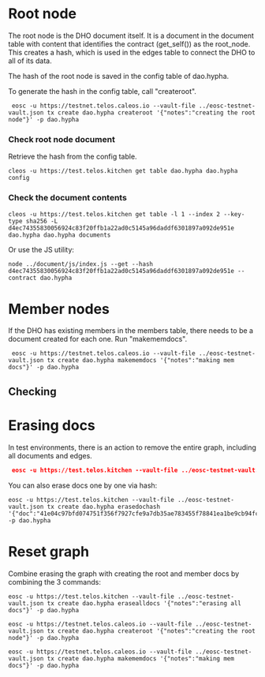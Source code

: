 # Root node
The root node is the DHO document itself.  It is a document in the document table with content that identifies the contract (get_self()) as the root_node.  This creates a hash, which is used in the edges table to connect the DHO to all of its data.

The hash of the root node is saved in the config table of dao.hypha.

To generate the hash in the config table, call "createroot".

```
 eosc -u https://testnet.telos.caleos.io --vault-file ../eosc-testnet-vault.json tx create dao.hypha createroot '{"notes":"creating the root node"}' -p dao.hypha
```

### Check root node document
Retrieve the hash from the config table.
```
cleos -u https://test.telos.kitchen get table dao.hypha dao.hypha config
```

### Check the document contents
```
cleos -u https://test.telos.kitchen get table -l 1 --index 2 --key-type sha256 -L d4ec74355830056924c83f20ffb1a22ad0c5145a96daddf6301897a092de951e dao.hypha dao.hypha documents
```

Or use the JS utility:
```
node ../document/js/index.js --get --hash d4ec74355830056924c83f20ffb1a22ad0c5145a96daddf6301897a092de951e --contract dao.hypha
```

# Member nodes
If the DHO has existing members in the members table, there needs to be a document created for each one.  Run "makememdocs".

```
 eosc -u https://testnet.telos.caleos.io --vault-file ../eosc-testnet-vault.json tx create dao.hypha makememdocs '{"notes":"making mem docs"}' -p dao.hypha
```

## Checking 

# Erasing docs
In test environments, there is an action to remove the entire graph, including all documents and edges.
``` json
 eosc -u https://test.telos.kitchen --vault-file ../eosc-testnet-vault.json tx create dao.hypha erasealldocs '{"notes":"erasing all docs"}' -p dao.hypha
```

You can also erase docs one by one via hash:
```
eosc -u https://test.telos.kitchen --vault-file ../eosc-testnet-vault.json tx create dao.hypha erasedochash '{"doc":"41e04c97bfd074751f356f7927cfe9a7db35ae783455f78841ea1be9cb94fc3c"}' -p dao.hypha
```

# Reset graph
Combine erasing the graph with creating the root and member docs by combining the 3 commands:
```
eosc -u https://test.telos.kitchen --vault-file ../eosc-testnet-vault.json tx create dao.hypha erasealldocs '{"notes":"erasing all docs"}' -p dao.hypha

eosc -u https://testnet.telos.caleos.io --vault-file ../eosc-testnet-vault.json tx create dao.hypha createroot '{"notes":"creating the root node"}' -p dao.hypha

eosc -u https://testnet.telos.caleos.io --vault-file ../eosc-testnet-vault.json tx create dao.hypha makememdocs '{"notes":"making mem docs"}' -p dao.hypha

```